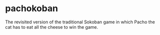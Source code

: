 # pachokoban
The revisited version of the traditional Sokoban game in which Pacho the cat has to eat all the cheese to win the game. 
